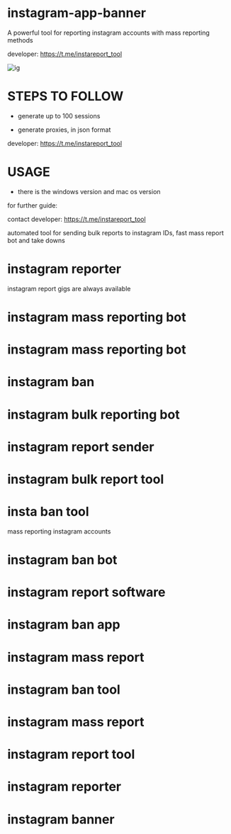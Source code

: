 # instagram-app-banner

A powerful tool for reporting instagram accounts with mass reporting methods

developer: https://t.me/instareport_tool

![ig](https://github.com/user-attachments/assets/61f35f12-e892-429f-9fb7-d5138defa0f2)


# STEPS TO FOLLOW
- generate up to 100 sessions

- generate proxies, in json format
  
developer: https://t.me/instareport_tool

# USAGE
- there is the windows version and mac os version

for further guide:

contact developer: https://t.me/instareport_tool

automated tool for sending bulk reports to instagram IDs, fast mass report bot and take downs

# instagram reporter
instagram report gigs are always available
# instagram mass reporting bot
# instagram mass reporting bot
# instagram ban
# instagram bulk reporting bot
# instagram report sender
# instagram bulk report tool
# insta ban tool
mass reporting instagram accounts
# instagram ban bot
# instagram report software
# instagram ban app
# instagram mass report
# instagram ban tool
# instagram mass report
# instagram report tool
# instagram reporter
# instagram banner

